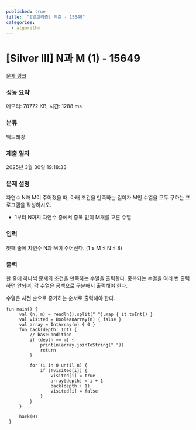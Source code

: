 ```yaml
---
published: true
title:  "[알고리즘] 백준 - 15649"
categories:
  - algorithm
---
```



# [Silver III] N과 M (1) - 15649

[문제 링크](https://www.acmicpc.net/problem/15649)

### 성능 요약

메모리: 78772 KB, 시간: 1288 ms

### 분류

백트래킹

### 제출 일자

2025년 3월 30일 19:18:33

### 문제 설명

<p>자연수 N과 M이 주어졌을 때, 아래 조건을 만족하는 길이가 M인 수열을 모두 구하는 프로그램을 작성하시오.</p>

<ul>
	<li>1부터 N까지 자연수 중에서 중복 없이 M개를 고른 수열</li>
</ul>

### 입력

 <p>첫째 줄에 자연수 N과 M이 주어진다. (1 ≤ M ≤ N ≤ 8)</p>

### 출력

 <p>한 줄에 하나씩 문제의 조건을 만족하는 수열을 출력한다. 중복되는 수열을 여러 번 출력하면 안되며, 각 수열은 공백으로 구분해서 출력해야 한다.</p>

<p>수열은 사전 순으로 증가하는 순서로 출력해야 한다.</p>


~~~
fun main() {
     val (n, m) = readln().split(" ").map { it.toInt() }
     val visited = BooleanArray(n) { false }
     val array = IntArray(m) { 0 }
     fun back(depth: Int) {
         // baseCondition
         if (depth == m) {
             println(array.joinToString(" "))
             return
         }
 
         for (i in 0 until n) {
             if (!visited[i]) {
                 visited[i] = true
                 array[depth] = i + 1
                 back(depth + 1)
                 visited[i] = false
             }
         }
     }
 
     back(0)
 }
~~~